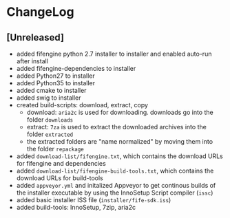 # ChangeLog

## [Unreleased]

- added fifengine python 2.7 installer to installer and enabled auto-run after install
- added fifengine-dependencies to installer
- added Python27 to installer
- added Python35 to installer
- added cmake to installer
- added swig to installer
- created build-scripts: download, extract, copy
  - download: `aria2c` is used for downloading. downloads go into the folder `downloads`
  - extract: `7za` is used to extract the downloaded archives into the folder `extracted` 
  - the extracted folders are "name normalized" by moving them into the folder `repackage`
- added `download-list/fifengine.txt`, which contains the download URLs for fifengine and dependencies
- added `download-list/fifengine-build-tools.txt`, which contains the download URLs for build-tools
- added `appveyor.yml` and initalized Appveyor to get continous builds of the installer executable by using the InnoSetup Script compiler (`issc`)
- added basic installer ISS file (`installer/fife-sdk.iss`)
- added build-tools: InnoSetup, 7zip, aria2c
